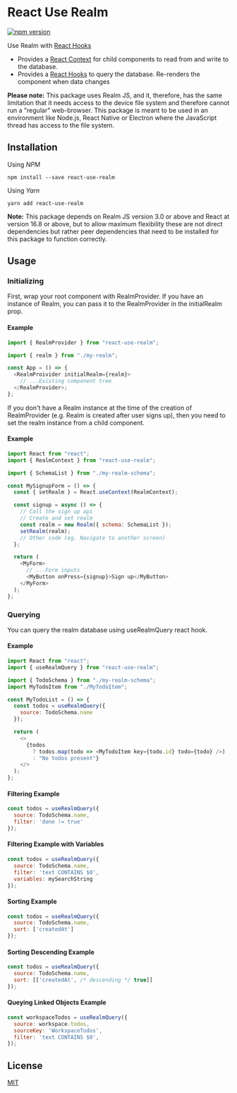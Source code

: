 # React Use Realm

[![npm version](https://badge.fury.io/js/react-use-realm.svg)](https://badge.fury.io/js/react-use-realm)

Use Realm with [React Hooks](https://reactjs.org/docs/hooks-intro.html)

- Provides a [React Context](https://reactjs.org/docs/context.html) for child components to read from and write to the database.
- Provides a [React Hooks](https://reactjs.org/docs/hooks-intro.html) to query the database. Re-renders the component when data changes

**Please note:** This package uses Realm JS, and it, therefore, has the same limitation that it needs access to the device file system and therefore cannot run a "regular" web-browser. This package is meant to be used in an environment like Node.js, React Native or Electron where the JavaScript thread has access to the file system.

## Installation

Using _NPM_

```shell
npm install --save react-use-realm
```

Using _Yarn_

```shell
yarn add react-use-realm
```

**Note:** This package depends on Realm JS version 3.0 or above and React at version 16.8 or above, but to allow maximum flexibility these are not direct dependencies but rather peer dependencies that need to be installed for this package to function correctly.

## Usage

### Initializing

First, wrap your root component with RealmProvider. If you have an instance of Realm, you can pass it to the RealmProvider in the initialRealm prop.

#### Example

```javascript
import { RealmProvider } from "react-use-realm";

import { realm } from "./my-realm";

const App = () => {
  <RealmProivider initialRealm={realm}>
    // ...Existing component tree
  </RealmProvider>;
};
```

If you don't have a Realm instance at the time of the creation of RealmProvider (e.g. Realm is created after user signs up), then you need to set the realm instance from a child component.

#### Example

```javascript
import React from "react";
import { RealmContext } from "react-use-realm";

import { SchemaList } from "./my-realm-schema";

const MySignupForm = () => {
  const { setRealm } = React.useContext(RealmContext);

  const signup = async () => {
    // Call the sign up api
    // Create and set realm
    const realm = new Realm({ schema: SchemaList });
    setRealm(realm);
    // Other code (eg. Navigate to another screen)
  };

  return (
    <MyForm>
      // ...Form inputs
      <MyButton onPress={signup}>Sign up</MyButton>
    </MyForm>
  );
};
```

### Querying

You can query the realm database using useRealmQuery react hook.

#### Example

```javascript
import React from "react";
import { useRealmQuery } from "react-use-realm";

import { TodoSchema } from "./my-realm-schema";
import MyTodoItem from "./MyTodoItem";

const MyTodoList = () => {
  const todos = useRealmQuery({
    source: TodoSchema.name
  });

  return (
    <>
      {todos
        ? todos.map(todo => <MyTodoItem key={todo.id} todo={todo} />)
        : "No todos present"}
    </>
  );
};
```

#### Filtering Example

```javascript
const todos = useRealmQuery({
  source: TodoSchema.name,
  filter: 'done != true'
});
```

#### Filtering Example with Variables

```javascript
const todos = useRealmQuery({
  source: TodoSchema.name,
  filter: 'text CONTAINS $0',
  variables: mySearchString
});
```

#### Sorting Example

```javascript
const todos = useRealmQuery({
  source: TodoSchema.name,
  sort: ['createdAt']
});
```

#### Sorting Descending Example

```javascript
const todos = useRealmQuery({
  source: TodoSchema.name,
  sort: [['createdAt', /* descending */ true]]
});
```

#### Queying Linked Objects Example

```javascript
const workspaceTodos = useRealmQuery({
  source: workspace.todos,
  sourceKey: 'WorkspaceTodos',
  filter: 'text CONTAINS $0',
});
```

## License

[MIT](https://github.com/kedarvaidya/react-use-realm/blob/master/LICENSE)
